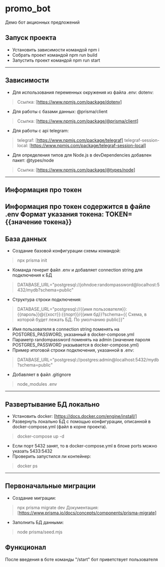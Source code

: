 # promo_bot
Демо бот акционных предложений


## Запуск проекта
* Установить зависимости командой
	npm i
* Собрать проект командой 
	npm run build
* Запустить проект командой
	npm run start
---
## Зависимости
* Для использования переменных окружения из файла .env: dotenv: 
> Ссылка: [https://www.npmjs.com/package/dotenv]
* Для работы с базами данных: @prisma/client
> Ссылка: [https://www.npmjs.com/package/@prisma/client]
* Для работы с api telegram: 
> telegraf: [https://www.npmjs.com/package/telegraf]
> telegraf-session-local: [https://www.npmjs.com/package/telegraf-session-local]
* Для определения типов для Node.js в devDependencies добавлен пакет: @types/node
> Ссылка: [https://www.npmjs.com/package/@types/node]
---
## Информация про токен
Информация про токен содержится в файле .env
Формат указания токена: TOKEN={{значение токена}}
---
## База данных
* Создание базовой конфигурации схемы командой: 
> npx prisma init
* Команда генерит файл .env и добавляет connection string для подключения к БД
> DATABASE_URL="postgresql://johndoe:randompassword@localhost:5432/mydb?schema=public"
* Структура строки подключения:
> DATABASE_URL="postgresql://{{имя пользователя}}:{{пароль}}@{{хост}}:{{порт}}/{{имя бд}}?schema={{ Схема, в которой будет лежать БД. По умолчанию public}}"
* Имя пользователя в connection string поменять на POSTGRES_PASSWORD, указанный в docker-compose.yml
* Параметр randompassword поменять на admin (значение пароля POSTGRES_PASSWORD указывается в docker-compose.yml)
* Пример итоговой строки подключения, указанной в .env: 
> DATABASE_URL="postgresql://postgres:admin@localhost:5432/mydb?schema=public"
* Добавляет в файл .gitignore 
> node_modules
> .env

---
## Развертывание БД локально
* Установить docker: [https://docs.docker.com/engine/install/]
* Развернуть локально БД с помощью конфигурации, описанной в docker-compose.yml (файл в корне проекта).
> docker-compose up -d
* Если порт 5432 занят, то в docker-compose.yml в блоке ports можно указать 5433:5432
* Проверить запустился ли контейнер:
> docker ps
---

## Первоначальные миграции
* Создание миграции:
> npx prisma migrate dev
Документация:
[https://www.prisma.io/docs/concepts/components/prisma-migrate]
* Заполнить БД данными:
> node prisma/seed.mjs

## Функционал
После введения в боте команды "/start" бот приветствует пользователя









